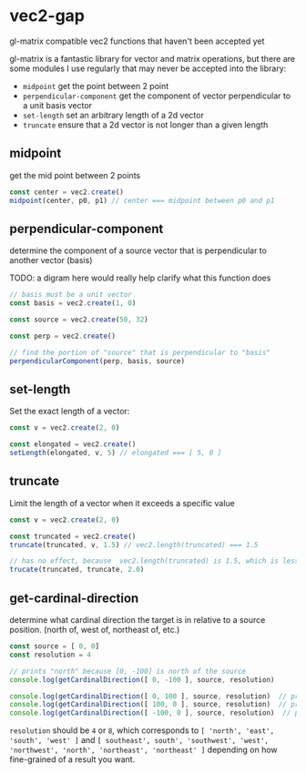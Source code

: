 # vec2-gap
gl-matrix compatible vec2 functions that haven't been accepted yet


gl-matrix is a fantastic library for vector and matrix operations, but there are some modules I use regularly
that may never be accepted into the library:

* `midpoint` get the point between 2 point
* `perpendicular-component` get the component of vector perpendicular to a unit basis vector
* `set-length` set an arbitrary length of a 2d vector
* `truncate` ensure that a 2d vector is not longer than a given length


## midpoint

get the mid point between 2 points

```javascript
const center = vec2.create()
midpoint(center, p0, p1) // center === midpoint between p0 and p1
```


## perpendicular-component

determine the component of a source vector that is perpendicular to another vector (basis)

TODO: a digram here would really help clarify what this function does

```javascript
// basis must be a unit vector
const basis = vec2.create(1, 0)

const source = vec2.create(50, 32)

const perp = vec2.create()

// find the portion of "source" that is perpendicular to "basis"
perpendicularComponent(perp, basis, source)
```


## set-length

Set the exact length of a vector:

```javascript
const v = vec2.create(2, 0)

const elongated = vec2.create()
setLength(elongated, v, 5) // elongated === [ 5, 0 ]
```


## truncate

Limit the length of a vector when it exceeds a specific value

```javascript
const v = vec2.create(2, 0)

const truncated = vec2.create()
truncate(truncated, v, 1.5) // vec2.length(truncated) === 1.5

// has no effect, because  vec2.length(truncated) is 1.5, which is less than 2.0
trucate(truncated, truncate, 2.0)
```

## get-cardinal-direction
determine what cardinal direction the target is in relative to a source position. (north of, west of, northeast of, etc.)

```javascript
const source = [ 0, 0]
const resolution = 4

// prints "north" because [0, -100] is north of the source
console.log(getCardinalDirection([ 0, -100 ], source, resolution)

console.log(getCardinalDirection([ 0, 100 ], source, resolution)  // prints "south"
console.log(getCardinalDirection([ 100, 0 ], source, resolution)  // prints "east"
console.log(getCardinalDirection([ -100, 0 ], source, resolution)  // prints "west"
```

`resolution` should be `4` or `8`, which corresponds to `[ 'north', 'east', 'south', 'west' ]` and `[ southeast', south', 'southwest', 'west', 'northwest', 'north', 'northeast', 'northeast' ]` depending on how fine-grained of a result you want.
